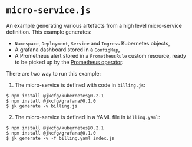 # `micro-service.js`

An example generating various artefacts from a high level micro-service
definition. This example generates:

- `Namespace`, `Deployment`, `Service` and `Ingress` Kubernetes objects,
- A grafana dashboard stored in a `ConfigMap`,
- A Prometheus alert stored in a `PrometheusRule` custom resource, ready to be
  picked up by the [Prometheus operator][prom-operator].

There are two way to run this example:

1. The micro-service is defined with code in `billing.js`:

```console
$ npm install @jkcfg/kubernetes@0.2.1
$ npm install @jkcfg/grafana@0.1.0
$ jk generate -v billing.js
```

2. The micro-service is defined in a YAML file in `billing.yaml`:

```console
$ npm install @jkcfg/kubernetes@0.2.1
$ npm install @jkcfg/grafana@0.1.0
$ jk generate -v -f billing.yaml index.js
```

[prom-operator]: https://github.com/coreos/prometheus-operator

